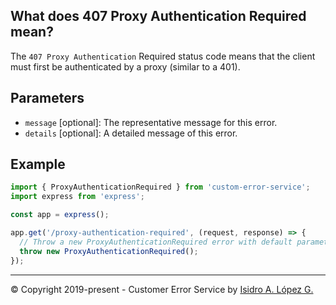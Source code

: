 ## What does 407 Proxy Authentication Required mean?

The `407 Proxy Authentication` Required status code means that the client must first be authenticated by a proxy (similar to a 401).

## Parameters

- `message` [optional]: The representative message for this error.
- `details` [optional]: A detailed message of this error.

## Example

```javascript
import { ProxyAuthenticationRequired } from 'custom-error-service';
import express from 'express';

const app = express();

app.get('/proxy-authentication-required', (request, response) => {
  // Throw a new ProxyAuthenticationRequired error with default parameters
  throw new ProxyAuthenticationRequired();
});
```

---

&copy; Copyright 2019-present - Customer Error Service by [Isidro A. López G.](https://ialopezg.com/)
